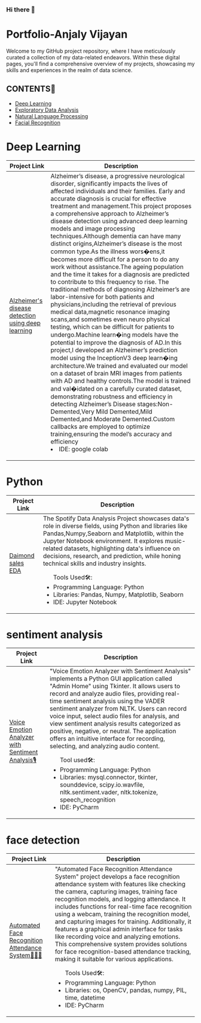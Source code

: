 ### Hi there 👋

<!--
**anjaly411/anjaly411** is a ✨ _special_ ✨ repository because its `README.md` (this file) appears on your GitHub profile.

Here are some ideas to get you started:

- 🔭 I’m currently working on ...
- 🌱 I’m currently learning ...
- 👯 I’m looking to collaborate on ...
- 🤔 I’m looking for help with ...
- 💬 Ask me about ...
- 📫 How to reach me: ...
- 😄 Pronouns: ...
- ⚡ Fun fact: ...
-->
# Portfolio-Anjaly Vijayan
<p>Welcome to my GitHub project repository, where I have meticulously curated a collection of my data-related endeavors. Within these digital pages, you'll find a comprehensive overview of my projects, showcasing my skills and experiences in the realm of data science. </p>
<h2>CONTENTS📝</h2>
<ul>
  <li><a href="#deeplearning">Deep Learning</a></li>
   <li><a href="#exploratorydataanalysis">Exploratory Data Analysis</a></li>
   <li><a href="#sentiment analysis">Natural Language Processing</a></li>
   <li><a href="#face detection">Facial Recognition</a></li>
</ul>

<h1><a name="deeplearning">Deep Learning</a></h1>

| Project Link | Description |
| ------------ | ------------| 
| <a href="https://github.com/anjaly411/Alzheimer-s_disease_detection_using_deep_learning">Alzheimer's disease detection using deep learning</a><br> |Alzheimer’s disease, a progressive neurological disorder, significantly impacts the lives of affected individuals and their families. Early and accurate diagnosis is crucial for effective treatment and management.This project proposes a comprehensive approach to Alzheimer’s disease detection using advanced deep learning models and image processing techniques.Although dementia can have many distinct origins,Alzheimer’s disease is the most common type.As the illness wors�ens,it becomes more difficult for a person to do any work without assistance.The ageing population and the time it takes for a diagnosis are predicted to contribute to this frequency to rise. The traditional methods of diagnosing Alzheimer’s are labor-intensive for both patients and physicians,including the retrieval of previous medical data,magnetic resonance imaging scans,and sometimes even neuro physical testing, which can be difficult for patients to undergo.Machine learn�ing models have the potential to improve the diagnosis of AD.In this project,I developed an Alzheimer’s prediction model using the InceptionV3 deep learn�ing architecture.We trained and evaluated our model on a dataset of brain MRI images from patients with AD and healthy controls.The model is trained and val�idated on a carefully curated dataset, demonstrating robustness and efficiency in detecting Alzheimer’s Disease stages:Non-Demented,Very Mild Demented,Mild Demented,and Moderate Demented.Custom callbacks are employed to optimize training,ensuring the model’s accuracy and efficiency<br></li><li>IDE: google colab<br></li></ul></p> |

<h1><a name="exploratorydataanalysis">Python</a></h1>

| Project Link | Description |
| ------------ | ------------| 
| <a href="https://github.com/anjaly411/DIAMOND-SALES-EDA">Daimond sales EDA</a><br> | The Spotify Data Analysis Project showcases data's role in diverse fields, using Python and libraries like Pandas,Numpy,Seaborn and Matplotlib, within the Jupyter Notebook environment. It explores music-related datasets, highlighting data's influence on decisions, research, and prediction, while honing technical skills and industry insights.<br><p><ul>Tools Used🛠️:<br><li>Programming Language: Python<br></li><li>Libraries: Pandas, Numpy, Matplotlib, Seaborn<br></li><li>IDE: Jupyter Notebook<br></li></ul></p> | 

<h1><a name="Sentiment__Analysis">sentiment analysis</a></h1>

| Project Link | Description |
| ------------ | ------------| 
| <a href="https://github.com/anjaly411/Sentiment__Analysis">Voice Emotion Analyzer with Sentiment Analysis🎙️</a><br> | "Voice Emotion Analyzer with Sentiment Analysis" implements a Python GUI application called "Admin Home" using Tkinter. It allows users to record and analyze audio files, providing real-time sentiment analysis using the VADER sentiment analyzer from NLTK. Users can record voice input, select audio files for analysis, and view sentiment analysis results categorized as positive, negative, or neutral. The application offers an intuitive interface for recording, selecting, and analyzing audio content.<br><p><ul>Tool used🛠️:<br><li>Programming Language: Python<br></li><li>Libraries: mysql.connector, tkinter, sounddevice, scipy.io.wavfile, nltk.sentiment.vader, nltk.tokenize, speech_recognition<br></li><li>IDE: PyCharm<br></li></ul></p>| 


<h1><a name="Face_Detection">face detection</a></h1>

| Project Link | Description |
| ------------ | ------------| 
| <a href="https://github.com/anjaly411/Face_Detection">Automated Face Recognition Attendance System👨🏼‍🦱</a><br> | "Automated Face Recognition Attendance System" project develops a face recognition attendance system with features like checking the camera, capturing images, training face recognition models, and logging attendance. It includes functions for real-time face recognition using a webcam, training the recognition model, and capturing images for training. Additionally, it features a graphical admin interface for tasks like recording voice and analyzing emotions. This comprehensive system provides solutions for face recognition-based attendance tracking, making it suitable for various applications.<br><p><ul>Tools Used🛠️:<br><li>Programming Language: Python<br></li><li>Libraries: os, OpenCV, pandas, numpy, PIL, time, datetime<br></li><li>IDE: PyCharm<br></li></ul></p> |  
